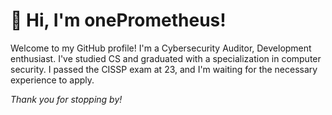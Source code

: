 # 👋 Hi, I'm onePrometheus!

Welcome to my GitHub profile! I'm a Cybersecurity Auditor, Development enthusiast. I've studied CS and graduated with a specialization in computer security. I passed the CISSP exam at 23, and I'm waiting for the necessary experience to apply.

_Thank you for stopping by!_
